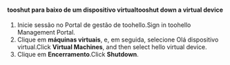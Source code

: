 #### <a name="tooshut-down-a-virtual-device"></a><span data-ttu-id="79f87-101">tooshut para baixo de um dispositivo virtual</span><span class="sxs-lookup"><span data-stu-id="79f87-101">tooshut down a virtual device</span></span>
1. <span data-ttu-id="79f87-102">Inicie sessão no Portal de gestão de toohello.</span><span class="sxs-lookup"><span data-stu-id="79f87-102">Sign in toohello Management Portal.</span></span>
2. <span data-ttu-id="79f87-103">Clique em **máquinas virtuais**, e, em seguida, selecione Olá dispositivo virtual.</span><span class="sxs-lookup"><span data-stu-id="79f87-103">Click **Virtual Machines**, and then select hello virtual device.</span></span>
3. <span data-ttu-id="79f87-104">Clique em **Encerramento**.</span><span class="sxs-lookup"><span data-stu-id="79f87-104">Click **Shutdown**.</span></span>

